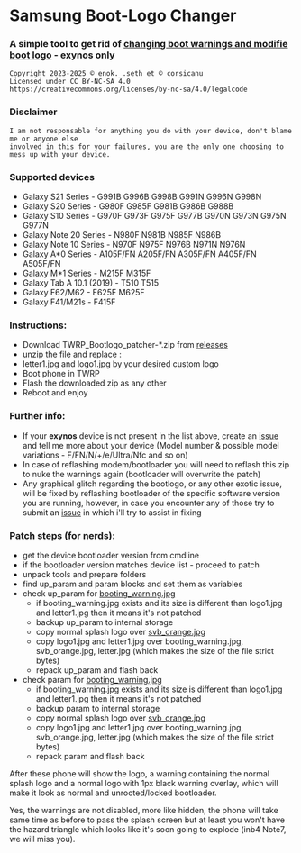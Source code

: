 # Samsung Boot-Logo Changer
### A simple tool to get rid of [changing boot warnings and modifie boot logo](https://imgur.com/a/FFeOHkC) - exynos only
```
Copyright 2023-2025 © enok._.seth et © corsicanu
Licensed under CC BY-NC-SA 4.0
https://creativecommons.org/licenses/by-nc-sa/4.0/legalcode
```
### Disclaimer
```
I am not responsable for anything you do with your device, don't blame me or anyone else 
involved in this for your failures, you are the only one choosing to mess up with your device. 
```
### Supported devices
   - Galaxy S21 Series - G991B G996B G998B G991N G996N G998N
   - Galaxy S20 Series - G980F G985F G981B G986B G988B
   - Galaxy S10 Series - G970F G973F G975F G977B G970N G973N G975N G977N
   - Galaxy Note 20 Series - N980F N981B N985F N986B
   - Galaxy Note 10 Series - N970F N975F N976B N971N N976N
   - Galaxy A\*0 Series - A105F/FN A205F/FN A305F/FN A405F/FN A505F/FN
   - Galaxy M\*1 Series - M215F M315F
   - Galaxy Tab A 10.1 (2019) - T510 T515
   - Galaxy F62/M62 - E625F M625F
   - Galaxy F41/M21s - F415F

### Instructions:
   - Download TWRP_Bootlogo_patcher-*.zip from [releases](https://github.com/enokseth/TWRP_Bootlogo_Changer-v2.2/releases)
   - unzip the file and replace : 
   - letter1.jpg and logo1.jpg by your desired custom logo
   - Boot phone in TWRP
   - Flash the downloaded zip as any other
   - Reboot and enjoy

### Further info:
   - If your **exynos** device is not present in the list above, create an [issue](https://github.com/enokseth/TWRP_Bootlogo_Changer-v2.2) and tell me more about your device (Model number & possible model variations - F/FN/N/+/e/Ultra/Nfc and so on)
   - In case of reflashing modem/bootloader you will need to reflash this zip to nuke the warnings again (bootloader will overwrite the patch)
   - Any graphical glitch regarding the bootlogo, or any other exotic issue, will be fixed by reflashing bootloader of the specific software version you are running, however, in case you encounter any of those try to submit an [issue](https://github.com/enokseth/TWRP_Bootlogo_Changer-v2.2) in which i'll try to assist in fixing

### Patch steps (for nerds):
   - get the device bootloader version from cmdline
   - if the bootloader version matches device list - proceed to patch
   - unpack tools and prepare folders
   - find up_param and param blocks and set them as variables
   - check up_param for [booting_warning.jpg](https://i.imgur.com/PMDv38E.jpeg)
       - if booting_warning.jpg exists and its size is different than logo1.jpg and letter1.jpg then it means it's not patched
       - backup up_param to internal storage
       - copy normal splash logo over [svb_orange.jpg](https://i.imgur.com/bQ9wTeW.jpeg)
       - copy logo1.jpg and letter1.jpg over booting_warning.jpg, svb_orange.jpg, letter.jpg (which makes the size of the file strict bytes)
       - repack up_param and flash back
   - check param for [booting_warning.jpg](https://i.imgur.com/PMDv38E.jpeg)
       - if booting_warning.jpg exists and its size is different than logo1.jpg and letter1.jpg then it means it's not patched
       - backup param to internal storage
       - copy normal splash logo over [svb_orange.jpg](https://i.imgur.com/bQ9wTeW.jpeg)
       - copy logo1.jpg and letter1.jpg over booting_warning.jpg, svb_orange.jpg, letter.jpg (which makes the size of the file strict bytes)
       - repack param and flash back
	

After these phone will show the logo, a warning containing the normal splash logo and a normal logo with 1px black warning overlay, which will make it look as normal and unrooted/locked bootloader. 

Yes, the warnings are not disabled, more like hidden, the phone will take same time as before to pass the splash screen but at least you won't have the hazard triangle which looks like it's soon going to explode (inb4 Note7, we will miss you).

